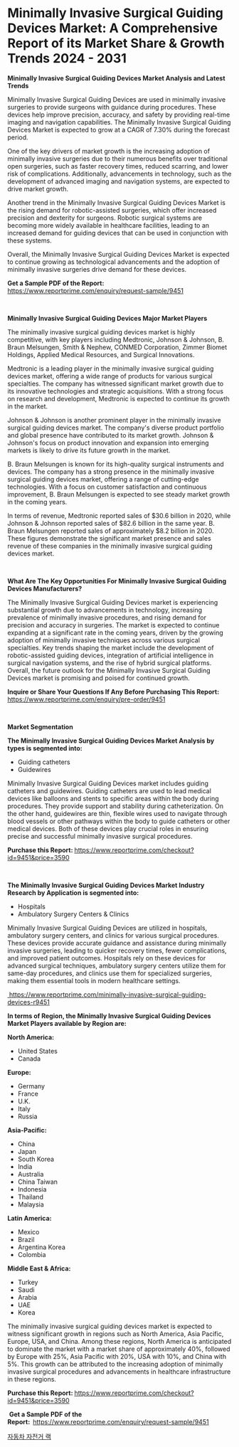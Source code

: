 <p><h1>Minimally Invasive Surgical Guiding Devices Market: A Comprehensive Report of its Market Share & Growth Trends 2024 - 2031</h1></p><p><strong>Minimally Invasive Surgical Guiding Devices Market Analysis and Latest Trends</strong></p>
<p><p>Minimally Invasive Surgical Guiding Devices are used in minimally invasive surgeries to provide surgeons with guidance during procedures. These devices help improve precision, accuracy, and safety by providing real-time imaging and navigation capabilities. The Minimally Invasive Surgical Guiding Devices Market is expected to grow at a CAGR of 7.30% during the forecast period.</p><p>One of the key drivers of market growth is the increasing adoption of minimally invasive surgeries due to their numerous benefits over traditional open surgeries, such as faster recovery times, reduced scarring, and lower risk of complications. Additionally, advancements in technology, such as the development of advanced imaging and navigation systems, are expected to drive market growth.</p><p>Another trend in the Minimally Invasive Surgical Guiding Devices Market is the rising demand for robotic-assisted surgeries, which offer increased precision and dexterity for surgeons. Robotic surgical systems are becoming more widely available in healthcare facilities, leading to an increased demand for guiding devices that can be used in conjunction with these systems.</p><p>Overall, the Minimally Invasive Surgical Guiding Devices Market is expected to continue growing as technological advancements and the adoption of minimally invasive surgeries drive demand for these devices.</p></p>
<p><strong>Get a Sample PDF of the Report:&nbsp;</strong> <a href="https://www.reportprime.com/enquiry/request-sample/9451">https://www.reportprime.com/enquiry/request-sample/9451</a></p>
<p>&nbsp;</p>
<p><strong>Minimally Invasive Surgical Guiding Devices Major Market Players</strong></p>
<p><p>The minimally invasive surgical guiding devices market is highly competitive, with key players including Medtronic, Johnson & Johnson, B. Braun Melsungen, Smith & Nephew, CONMED Corporation, Zimmer Biomet Holdings, Applied Medical Resources, and Surgical Innovations.</p><p>Medtronic is a leading player in the minimally invasive surgical guiding devices market, offering a wide range of products for various surgical specialties. The company has witnessed significant market growth due to its innovative technologies and strategic acquisitions. With a strong focus on research and development, Medtronic is expected to continue its growth in the market.</p><p>Johnson & Johnson is another prominent player in the minimally invasive surgical guiding devices market. The company's diverse product portfolio and global presence have contributed to its market growth. Johnson & Johnson's focus on product innovation and expansion into emerging markets is likely to drive its future growth in the market.</p><p>B. Braun Melsungen is known for its high-quality surgical instruments and devices. The company has a strong presence in the minimally invasive surgical guiding devices market, offering a range of cutting-edge technologies. With a focus on customer satisfaction and continuous improvement, B. Braun Melsungen is expected to see steady market growth in the coming years.</p><p>In terms of revenue, Medtronic reported sales of $30.6 billion in 2020, while Johnson & Johnson reported sales of $82.6 billion in the same year. B. Braun Melsungen reported sales of approximately $8.2 billion in 2020. These figures demonstrate the significant market presence and sales revenue of these companies in the minimally invasive surgical guiding devices market.</p></p>
<p>&nbsp;</p>
<p><strong>What Are The Key Opportunities For Minimally Invasive Surgical Guiding Devices Manufacturers?</strong></p>
<p><p>The Minimally Invasive Surgical Guiding Devices market is experiencing substantial growth due to advancements in technology, increasing prevalence of minimally invasive procedures, and rising demand for precision and accuracy in surgeries. The market is expected to continue expanding at a significant rate in the coming years, driven by the growing adoption of minimally invasive techniques across various surgical specialties. Key trends shaping the market include the development of robotic-assisted guiding devices, integration of artificial intelligence in surgical navigation systems, and the rise of hybrid surgical platforms. Overall, the future outlook for the Minimally Invasive Surgical Guiding Devices market is promising and poised for continued growth.</p></p>
<p><strong>Inquire or Share Your Questions If Any Before Purchasing This Report:</strong> <a href="https://www.reportprime.com/enquiry/pre-order/9451">https://www.reportprime.com/enquiry/pre-order/9451</a></p>
<p>&nbsp;</p>
<p><strong>Market Segmentation</strong></p>
<p><strong>The Minimally Invasive Surgical Guiding Devices Market Analysis by types is segmented into:</strong></p>
<p><ul><li>Guiding catheters</li><li>Guidewires</li></ul></p>
<p><p>Minimally Invasive Surgical Guiding Devices market includes guiding catheters and guidewires. Guiding catheters are used to lead medical devices like balloons and stents to specific areas within the body during procedures. They provide support and stability during catheterization. On the other hand, guidewires are thin, flexible wires used to navigate through blood vessels or other pathways within the body to guide catheters or other medical devices. Both of these devices play crucial roles in ensuring precise and successful minimally invasive surgical procedures.</p></p>
<p><strong>Purchase this Report:&nbsp;</strong><a href="https://www.reportprime.com/checkout?id=9451&price=3590">https://www.reportprime.com/checkout?id=9451&price=3590</a></p>
<p>&nbsp;</p>
<p><strong>The Minimally Invasive Surgical Guiding Devices Market Industry Research by Application is segmented into:</strong></p>
<p><ul><li>Hospitals</li><li>Ambulatory Surgery Centers & Clinics</li></ul></p>
<p><p>Minimally Invasive Surgical Guiding Devices are utilized in hospitals, ambulatory surgery centers, and clinics for various surgical procedures. These devices provide accurate guidance and assistance during minimally invasive surgeries, leading to quicker recovery times, fewer complications, and improved patient outcomes. Hospitals rely on these devices for advanced surgical techniques, ambulatory surgery centers utilize them for same-day procedures, and clinics use them for specialized surgeries, making them essential tools in modern healthcare settings.</p></p>
<p><a href="https://www.reportprime.com/minimally-invasive-surgical-guiding-devices-r9451">&nbsp;https://www.reportprime.com/minimally-invasive-surgical-guiding-devices-r9451</a></p>
<p><strong>In terms of Region, the Minimally Invasive Surgical Guiding Devices Market Players available by Region are:</strong></p>
<p>
    <p> <strong> North America: </strong>
        <ul>
            <li>United States</li>
            <li>Canada</li>
        </ul>
        </p> 
    <p> <strong> Europe: </strong>
        <ul>
            <li>Germany</li>
            <li>France</li>
            <li>U.K.</li>
            <li>Italy</li>
            <li>Russia</li>
        </ul>
        </p> 
    <p> <strong> Asia-Pacific: </strong>
        <ul>
            <li>China</li>
            <li>Japan</li>
            <li>South Korea</li>
            <li>India</li>
            <li>Australia</li>
            <li>China Taiwan</li>
            <li>Indonesia</li>
            <li>Thailand</li>
            <li>Malaysia</li>
        </ul>
        </p> 
    <p> <strong> Latin America: </strong>
        <ul>
            <li>Mexico</li>
            <li>Brazil</li>
            <li>Argentina Korea</li>
            <li>Colombia</li>
        </ul>
        </p> 
    <p> <strong> Middle East & Africa: </strong>
        <ul>
            <li>Turkey</li>
            <li>Saudi</li>
            <li>Arabia</li>
            <li>UAE</li>
            <li>Korea</li>
        </ul>
    </p>
    </p>
<p><p>The minimally invasive surgical guiding devices market is expected to witness significant growth in regions such as North America, Asia Pacific, Europe, USA, and China. Among these regions, North America is anticipated to dominate the market with a market share of approximately 40%, followed by Europe with 25%, Asia Pacific with 20%, USA with 10%, and China with 5%. This growth can be attributed to the increasing adoption of minimally invasive surgical procedures and advancements in healthcare infrastructure in these regions.</p></p>
<p><strong>Purchase this Report: </strong><a href="https://www.reportprime.com/checkout?id=9451&price=3590">https://www.reportprime.com/checkout?id=9451&price=3590</a></p>
<p>&nbsp;<strong>Get a Sample PDF of the Report:&nbsp;&nbsp;</strong><a href="https://www.reportprime.com/enquiry/request-sample/9451">https://www.reportprime.com/enquiry/request-sample/9451</a></p>
<p><strong></strong></p>
<p><p><a href="https://github.com/vss5505pa7z1p/Market-Research-Report-List-1/blob/main/229433721406.md">자동차 자전거 랙</a></p></p>
